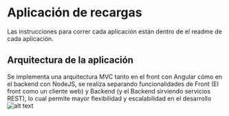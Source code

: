 # Aplicación de recargas

Las instrucciones para correr cada aplicación están dentro de el readme de cada aplicación.

## Arquitectura de la aplicación
Se implementa una arquitectura MVC tanto en el front con Angular cómo en el backend con NodeJS, se realiza separando funcionalidades de Front (El front como un cliente web) y Backend (y el Backend sirviendo servicios REST), lo cual permite mayor flexibilidad y escalabilidad en el desarrollo
![alt text](https://image.ibb.co/jcCw85/App_Recharges_Page_1.png)
